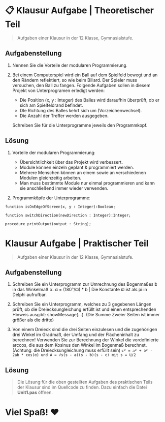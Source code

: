 # 📋 Klausur Aufgabe | Theoretischer Teil

> Aufgaben einer Klausur in der 12 Klasse, Gymnasialstufe.

## Aufgabenstellung

1. Nennen Sie die Vorteile der modularen Programmierung.

2. Bei einem Computerspiel wird ein Ball auf dem Spielfeld bewegt und an den Rändern reflektiert, so wie beim Billard. Der Spieler muss versuchen, den Ball zu fangen. Folgende Aufgaben sollen in diesem Projekt von Unterprogramen erledigt werden:
   - Die Position (x, y : Integer) des Balles wird daraufhin überprüft, ob er sich am Spielfeldrand befindet.
   - DIe Richtung des Balles kehrt sich um (Vorzeichenwechsel).
   - Die Anzahl der Treffer werden ausgegeben.

   Schreiben Sie für die Unterprogramme jeweils den Programmkopf.

## Lösung

1. Vorteile der modularen Programmierung:

   - Übersichtlichkeit über das Projekt wird verbessert.
   - Module können einzeln geplant & programmiert werden.
   - Mehrere Menschen können an einem sowie an verschiedenen Modulen gleichzeitig arbeiten.
   - Man muss bestimmte Module nur einmal programmieren und kann sie anschließend immer wieder verwenden.

2. Programmköpfe der Unterprogramme:

```delphi
function isOnEdgeOfScreen(x, y : Integer):Boolean;
```

```delphi
function switchDirection(newDirection : Integer):Integer;
```

```delphi
procedure printOutput(output : String);
```

# Klausur Aufgabe | Praktischer Teil

> Aufgaben einer Klausur in der 12 Klasse, Gymnasialstufe.

## Aufgabenstellung

1. Schreiben Sie ein Unterprogramm zur Umrechnung des Bogenmaßes b in das Winkelmaß α.
   α = (180°/ϖ) * b | Die Konstante ϖ ist als pi in Delphi aufrufbar.

2. Schreiben Sie ein Unterprogramm, welches zu 3 gegebenen Längen prüft, ob die Dreiecksungleichung erfüllt ist und einen entsprechenden Hinweis ausgibt: showMessage(...). (Die Summe Zweier Seiten ist immer größer als die dritte)

3. Von einem Dreieck sind die drei Seiten einzulesen und die zugehörigen drei Winkel im Gradmaß, der Umfang und der Flächeninhalt zu berechnen! Verwenden Sie zur Berechnung der Winkel die vordefinierte arccos, die aus dem Kosinus den Winkel im Bogenmaß berechnet. (Achtung: die Dreiecksungleichung muss erfüllt sein) ```c² = a² + b² - 2ab * cos(α) und A = √s(s - a)(s - b)(s - c) mit s = U/2```

## Lösung

> Die Lösung für die oben gestellten Aufgaben des praktischen Teils der Klausur sind im Quellcode zu finden. Dazu einfach die Datei **Unit1.pas** öffnen.

# Viel Spaß! ❤️
